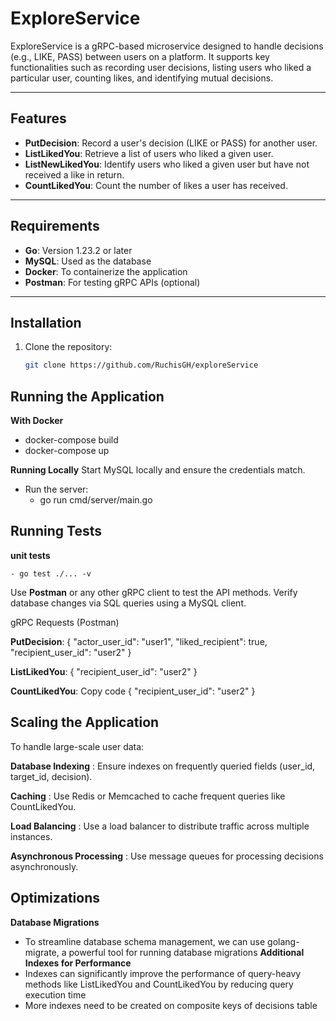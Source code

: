 # ExploreService

ExploreService is a gRPC-based microservice designed to handle decisions (e.g., LIKE, PASS) between users on a platform. It supports key functionalities such as recording user decisions, listing users who liked a particular user, counting likes, and identifying mutual decisions.

---

## Features

- **PutDecision**: Record a user's decision (LIKE or PASS) for another user.
- **ListLikedYou**: Retrieve a list of users who liked a given user.
- **ListNewLikedYou**: Identify users who liked a given user but have not received a like in return.
- **CountLikedYou**: Count the number of likes a user has received.

---

## Requirements

- **Go**: Version 1.23.2 or later
- **MySQL**: Used as the database
- **Docker**: To containerize the application
- **Postman**: For testing gRPC APIs (optional)

---

## Installation

1. Clone the repository:

   ```bash
   git clone https://github.com/RuchisGH/exploreService

## Running the Application
   **With Docker**
   - docker-compose build
   - docker-compose up
   
   **Running Locally**
   Start MySQL locally and ensure the credentials match.
   - Run the server: 
      - go run cmd/server/main.go
        
## Running Tests
**unit tests**

    - go test ./... -v

   Use **Postman** or any other gRPC client to test the API methods.
   Verify database changes via SQL queries using a MySQL client.

   gRPC Requests (Postman)
   
   **PutDecision**:
   {
    "actor_user_id": "user1",
    "liked_recipient": true,
    "recipient_user_id": "user2"
   }

   **ListLikedYou**:
   {
      "recipient_user_id": "user2"
   }

   **CountLikedYou**:
   Copy code
   {
    "recipient_user_id": "user2"
   }

##  Scaling the Application
To handle large-scale user data:

**Database Indexing** : Ensure indexes on frequently queried fields (user_id, target_id, decision).

**Caching** : Use Redis or Memcached to cache frequent queries like CountLikedYou.

**Load Balancing** : Use a load balancer to distribute traffic across multiple instances.

**Asynchronous Processing** : Use message queues for processing decisions asynchronously.

## Optimizations
**Database Migrations**
- To streamline database schema management, we can use golang-migrate, a powerful tool for running database migrations
**Additional Indexes for Performance**
- Indexes can significantly improve the performance of query-heavy methods like ListLikedYou and CountLikedYou by reducing query execution time
- More indexes need to be created on composite keys of decisions table

